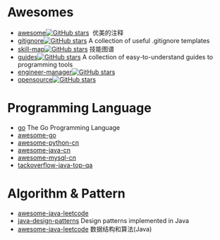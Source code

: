 

# Awesomes

- [awesome](https://github.com/sindresorhus/awesome)[![GitHub stars](https://img.shields.io/github/stars/sindresorhus/awesome.svg?style=social&label=Star)](https://github.com/sindresorhus/awesome)  优美的注释
- [gitignore](https://github.com/github/gitignore)[![GitHub stars](https://img.shields.io/github/stars/github/gitignore.svg?style=social&label=Star)](https://github.com/github/gitignore) A collection of useful .gitignore templates
- [skill-map](https://github.com/TeamStuQ/skill-map)[![GitHub stars](https://img.shields.io/github/stars/TeamStuQ/skill-map.svg?style=social&label=Star)](https://github.com/TeamStuQ/skill-map) 技能图谱
- [guides](https://github.com/freeCodeCamp/guides)[![GitHub stars](https://img.shields.io/github/stars/freeCodeCamp/guides.svg?style=social&label=Star)](https://github.com/freeCodeCamp/guides) A collection of easy-to-understand guides to programming tools 
- [engineer-manager](https://github.com/ryanburgess/engineer-manager)[![GitHub stars](https://img.shields.io/github/stars/ryanburgess/engineer-manager.svg?style=social&label=Star)](https://github.com/ryanburgess/engineer-manager) 
- [opensource](https://github.com/programthink/opensource)[![GitHub stars](https://img.shields.io/github/stars/programthink/opensource.svg?style=social&label=Star)](https://github.com/programthink/opensource) 


# Programming Language

- [go](https://github.com/golang/go) The Go Programming Language
- [awesome-go](https://github.com/avelino/awesome-go)
- [awesome-python-cn](https://github.com/jobbole/awesome-python-cn)
- [awesome-java-cn](https://github.com/jobbole/awesome-java-cn)
- [awesome-mysql-cn](https://github.com/jobbole/awesome-mysql-cn) 
- [tackoverflow-java-top-qa](https://github.com/giantray/stackoverflow-java-top-qa)

# Algorithm & Pattern
- [awesome-java-leetcode](https://github.com/Blankj/awesome-java-leetcode)
- [java-design-patterns](https://github.com/iluwatar/java-design-patterns) Design patterns implemented in Java 
- [awesome-java-leetcode](https://github.com/Blankj/awesome-java-leetcode)  数据结构和算法(Java)
